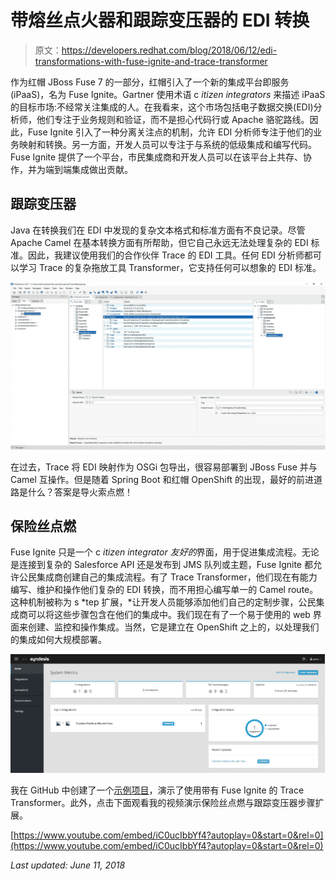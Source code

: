 # 带熔丝点火器和跟踪变压器的 EDI 转换

> 原文：<https://developers.redhat.com/blog/2018/06/12/edi-transformations-with-fuse-ignite-and-trace-transformer>

作为红帽 JBoss Fuse 7 的一部分，红帽引入了一个新的集成平台即服务(iPaaS)，名为 Fuse Ignite。Gartner 使用术语 c *itizen integrators* 来描述 iPaaS 的目标市场:不经常关注集成的人。在我看来，这个市场包括电子数据交换(EDI)分析师，他们专注于业务规则和验证，而不是担心代码行或 Apache 骆驼路线。因此，Fuse Ignite 引入了一种分离关注点的机制，允许 EDI 分析师专注于他们的业务映射和转换。另一方面，开发人员可以专注于与系统的低级集成和编写代码。Fuse Ignite 提供了一个平台，市民集成商和开发人员可以在该平台上共存、协作，并为端到端集成做出贡献。

## 跟踪变压器

Java 在转换我们在 EDI 中发现的复杂文本格式和标准方面有不良记录。尽管 Apache Camel 在基本转换方面有所帮助，但它自己永远无法处理复杂的 EDI 标准。因此，我建议使用我们的合作伙伴 Trace 的 EDI 工具。任何 EDI 分析师都可以学习 Trace 的复杂拖放工具 Transformer，它支持任何可以想象的 EDI 标准。

![](img/39988378df55ce91ca75f601d45dd8f0.png)

在过去，Trace 将 EDI 映射作为 OSGi 包导出，很容易部署到 JBoss Fuse 并与 Camel 互操作。但是随着 Spring Boot 和红帽 OpenShift 的出现，最好的前进道路是什么？答案是导火索点燃！

## 保险丝点燃

Fuse Ignite 只是一个 c *itizen integrator 友好的*界面，用于促进集成流程。无论是连接到复杂的 Salesforce API 还是发布到 JMS 队列或主题，Fuse Ignite 都允许公民集成商创建自己的集成流程。有了 Trace Transformer，他们现在有能力编写、维护和操作他们复杂的 EDI 转换，而不用担心编写单一的 Camel route。这种机制被称为 s *tep 扩展，*让开发人员能够添加他们自己的定制步骤，公民集成商可以将这些步骤包含在他们的集成中。我们现在有了一个易于使用的 web 界面来创建、监控和操作集成。当然，它是建立在 OpenShift 之上的，以处理我们的集成如何大规模部署。

![](img/7e543ad95e5f3ec85b9929421091821f.png)

我在 GitHub 中创建了一个[示例项目](https://github.com/sigreen/trace-transformer-syndesis-extension)，演示了使用带有 Fuse Ignite 的 Trace Transformer。此外，点击下面观看我的视频演示保险丝点燃与跟踪变压器步骤扩展。

[https://www.youtube.com/embed/iC0ucIbbYf4?autoplay=0&start=0&rel=0](https://www.youtube.com/embed/iC0ucIbbYf4?autoplay=0&start=0&rel=0)

*Last updated: June 11, 2018*